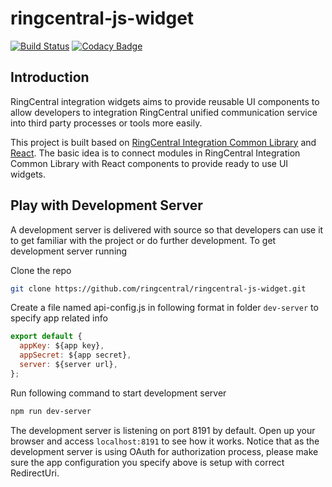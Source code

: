 # ringcentral-js-widget

[![Build Status](https://travis-ci.org/ringcentral/ringcentral-js-widget.svg?branch=master)](https://travis-ci.org/ringcentral/ringcentral-js-widget)
[![Codacy Badge](https://api.codacy.com/project/badge/Grade/81c5e5334eff454b9404b05b5c29e09b)](https://www.codacy.com/app/RingCentral/ringcentral-js-widget?utm_source=github.com&utm_medium=referral&utm_content=ringcentral/ringcentral-js-widget&utm_campaign=badger)

## Introduction

RingCentral integration widgets aims to provide reusable UI components to allow developers to integration RingCentral unified communication service into third party processes or tools more easily.

This project is built based on [RingCentral Integration Common Library](https://www.npmjs.com/package/ringcentral-integration) and [React](https://facebook.github.io/react/). The basic idea is to connect modules in RingCentral Integration Common Library with React components to provide ready to use UI widgets.

## Play with Development Server

A development server is delivered with source so that developers can use it to get familiar with the project or do further development. To get development server running

Clone the repo

```bash
git clone https://github.com/ringcentral/ringcentral-js-widget.git
```

Create a file named api-config.js in following format in folder `dev-server` to specify app related info 

```javascript
export default {
  appKey: ${app key},
  appSecret: ${app secret},
  server: ${server url},
};
```

Run following command to start development server

```bash
npm run dev-server
```

The development server is listening on port 8191 by default. Open up your browser and access `localhost:8191` to see how it works. Notice that as the development server is using OAuth for authorization process, please make sure the app configuration you specify above is setup with correct RedirectUri. 